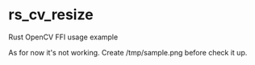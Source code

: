 # rs_cv_resize
Rust OpenCV FFI usage example

As for now it's not working. Create /tmp/sample.png before check it up.
